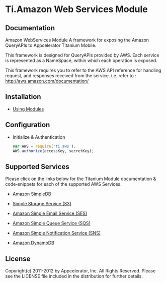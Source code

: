# Ti.Amazon Web Services Module

## Documentation

Amazon WebServices Module
A framework for exposing the Amazon QueryAPIs to Appcelerator Titanium Mobile.

This framework is designed for QueryAPIs provided by AWS. Each service is represented
as a NameSpace, within which each operation is exposed.

This framework requires you to refer to the AWS API reference for handling request, and
responses received from the service.
i.e. refer to : http://aws.amazon.com/documentation/

## Installation

* [ Using Modules ]( http://docs.appcelerator.com/titanium/2.1/index.html#!/guide/Using_Modules )

## Configuration

* Initialize & Authentication
	```javascript
	var AWS = require('ti.aws');
	AWS.authorize(accessKey, secretKey);
	```

## Supported Services
Please click on the links below for the Titanium Module documentation & code-snippets for each of the supported AWS Services.

* [Amazon SimpleDB](SimpleDB.md)
	
* [Simple Storage Service (S3)  ](S3.md) 

* [Amazon Simple Email Service (SES)](SES.md)
		
* [Amazon Simple Queue Service (SQS)](SQS.md)

* [Amazon Simple Notification Service (SNS) ](SNS.md)

* [Amazon DynamoDB](DDB.md)

## License

Copyright(c) 2011-2012 by Appcelerator, Inc. All Rights Reserved. Please see the LICENSE file included in the distribution for further details.

